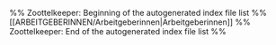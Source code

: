 %% Zoottelkeeper: Beginning of the autogenerated index file list %%
[[ARBEITGEBERINNEN/Arbeitgeberinnen|Arbeitgeberinnen]]
%% Zoottelkeeper: End of the autogenerated index file list %%
